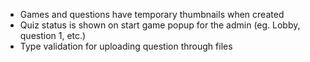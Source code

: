 - Games and questions have temporary thumbnails when created
- Quiz status is shown on start game popup for the admin (eg. Lobby, question 1, etc.)
- Type validation for uploading question through files